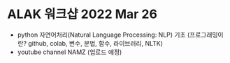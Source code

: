 # ALAK 워크샵 2022 Mar 26
* python 자연어처리(Natural Language Processing: NLP) 기초 (프로그래밍이란? github, colab, 변수, 문법, 함수, 라이브러리, NLTK)
* youtube channel NAMZ (업로드 예정)
